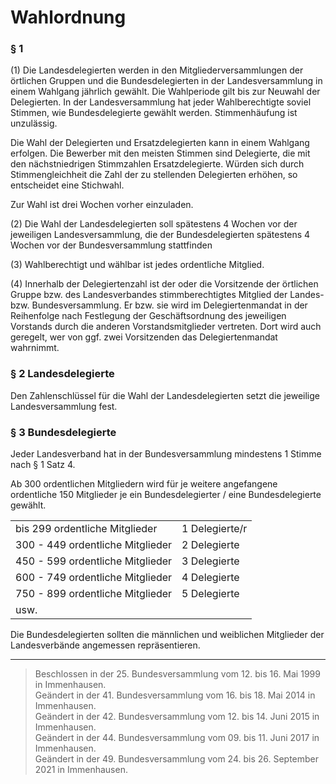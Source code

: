 # Wahlordnung

###	§ 1

(1)	Die Landesdelegierten werden in den Mitgliederversammlungen der örtlichen Gruppen und die Bundesdelegierten in der Landesversammlung in einem Wahlgang jährlich gewählt. Die Wahlperiode gilt bis zur Neuwahl der Delegierten. In der Landesversammlung hat jeder Wahlberechtigte soviel Stimmen, wie Bundesdelegierte gewählt werden. Stimmenhäufung ist unzulässig.

Die Wahl der Delegierten und Ersatzdelegierten kann in einem Wahlgang erfolgen. Die Bewerber mit den meisten Stimmen sind Delegierte, die mit den nächstniedrigen Stimmzahlen Ersatzdelegierte. Würden sich durch Stimmengleichheit die Zahl der zu stellenden Delegierten erhöhen, so entscheidet eine Stichwahl. 

Zur Wahl ist drei Wochen vorher einzuladen.

(2)	Die Wahl der Landesdelegierten soll spätestens 4 Wochen vor der jeweiligen Landesversammlung, die der Bundesdelegierten spätestens 4 Wochen vor der Bundesversammlung stattfinden

(3)	Wahlberechtigt und wählbar ist jedes ordentliche Mitglied.

(4)	Innerhalb der Delegiertenzahl ist der oder die Vorsitzende der örtlichen Gruppe bzw. des Landesverbandes stimmberechtigtes Mitglied der Landes- bzw. Bundesversammlung. Er bzw. sie wird im Delegiertenmandat in der Reihenfolge nach Festlegung der Geschäftsordnung des jeweiligen Vorstands durch die anderen Vorstandsmitglieder vertreten. Dort wird auch geregelt, wer von ggf. zwei Vorsitzenden das Delegiertenmandat wahrnimmt.

###	§ 2	Landesdelegierte

Den Zahlenschlüssel für die Wahl der Landesdelegierten setzt die jeweilige Landesversammlung fest.

###	§ 3	Bundesdelegierte

Jeder Landesverband hat in der Bundesversammlung mindestens 1 Stimme nach § 1 Satz 4.

Ab 300 ordentlichen Mitgliedern wird für je weitere angefangene ordentliche 150 Mitglieder je ein Bundesdelegierter / eine Bundesdelegierte gewählt.

|                                  |                 |
| -------------------------------- | --------------- |
| bis 299 ordentliche Mitglieder   | 1 Delegierte/r  |
| 300 - 449 ordentliche Mitglieder | 2 Delegierte    |
| 450 - 599 ordentliche Mitglieder | 3 Delegierte    |
| 600 - 749 ordentliche Mitglieder | 4 Delegierte    |
| 750 - 899 ordentliche Mitglieder | 5 Delegierte    |
| usw.                             |                 |

Die Bundesdelegierten sollten die männlichen und weiblichen Mitglieder der Landesverbände angemessen repräsentieren.

---

> Beschlossen in der 25. Bundesversammlung vom 12. bis 16. Mai 1999 in Immenhausen.  
Geändert in der 41. Bundesversammlung vom 16. bis 18. Mai 2014 in Immenhausen.  
Geändert in der 42. Bundesversammlung vom 12. bis 14. Juni 2015 in Immenhausen.  
Geändert in der 44. Bundesversammlung vom 09. bis 11. Juni 2017 in Immenhausen.  
Geändert in der 49. Bundesversammlung vom 24. bis 26. September 2021 in Immenhausen.
